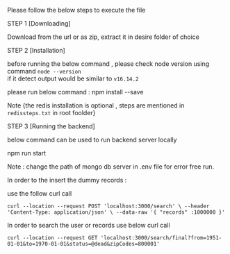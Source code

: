 Please follow the below steps to execute the file

STEP 1 [Downloading]

Download from the url or as zip, extract it in desire folder of choice


STEP 2 [Installation]

before running the below command , please check node version  using command `node --version`  
if it detect output would be similar to `v16.14.2`


please run below command :
npm install --save


Note {the redis installation is optional , steps are mentioned in `redissteps.txt` in root foolder}

STEP 3 [Running the backend]

below command can be used to run backend server locally 

npm run start 


Note : change the path of mongo db server in .env file for error free run.



In order to the insert the dummy records :

use the follow curl call

`
curl --location --request POST 'localhost:3000/search' \
--header 'Content-Type: application/json' \
--data-raw '{
    "records" :1000000
}'
`


In order to search the user or records use below curl call

`
curl --location --request GET 'localhost:3000/search/final?from=1951-01-01&to=1970-01-01&status=@dead&zipCodes=800001'
`


